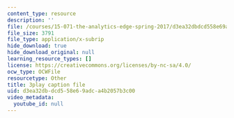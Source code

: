 ```yaml
---
content_type: resource
description: ''
file: /courses/15-071-the-analytics-edge-spring-2017/d3ea32dbdcd558e69adca4b2057b3c00_dDHsLmwd9No.vtt
file_size: 3791
file_type: application/x-subrip
hide_download: true
hide_download_original: null
learning_resource_types: []
license: https://creativecommons.org/licenses/by-nc-sa/4.0/
ocw_type: OCWFile
resourcetype: Other
title: 3play caption file
uid: d3ea32db-dcd5-58e6-9adc-a4b2057b3c00
video_metadata:
  youtube_id: null
---
```

